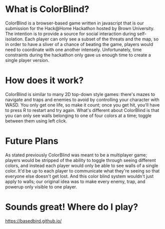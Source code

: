 # What is ColorBlind?

ColorBlind is a browser-based game written in javascript that is our submission for the Hack@Home Hackathon hosted by Brown University. The intention is to provide a source for social interaction during self-isolation. Each player can only see a subset of the threats and the map, so in order to have a sliver of a chance of beating the game, players would need to coordinate with one another intensely. Unfortunately, time constraints during the hackathon only gave us enough time to create a single player version.

# How does it work?

ColorBlind is similar to many 2D top-down style games: there's mazes to navigate and traps and enemies to avoid by controlling your character with WASD. You only get one life, so make it count; once you get hit, you'll have to press R to restart and try again. What's different about ColorBlind is that you can only see walls belonging to one of four colors at a time; toggle between them using left click.

# Future Plans

As stated previously ColorBlind was meant to be a multiplayer game; players would be stripped of the ability to toggle through seeing different colors, and instead each player would only be able to see walls of a single color. It'd be up to each player to communicate what they're seeing so that everyone else doesn't get lost. And this color blind system wouldn't just apply to walls; our original idea was to make every enemy, trap, and powerup only visible to one player.

# Sounds great! Where do I play?
https://basedbird.github.io/
